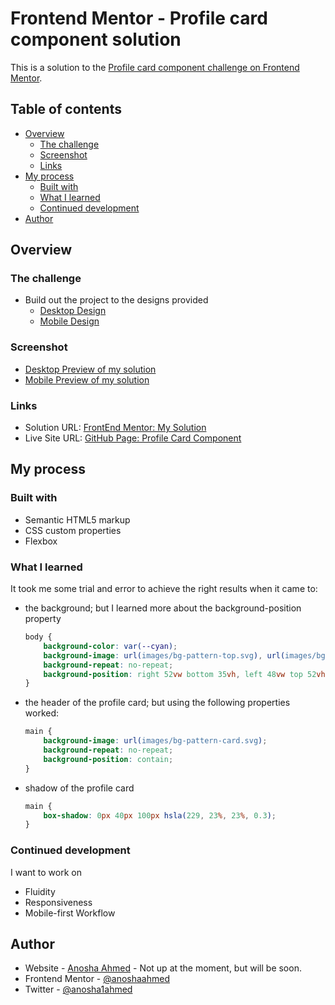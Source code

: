 # Frontend Mentor - Profile card component solution

This is a solution to the [Profile card component challenge on Frontend Mentor](https://www.frontendmentor.io/challenges/profile-card-component-cfArpWshJ).

## Table of contents

- [Overview](#overview)
  - [The challenge](#the-challenge)
  - [Screenshot](#screenshot)
  - [Links](#links)
- [My process](#my-process)
  - [Built with](#built-with)
  - [What I learned](#what-i-learned)
  - [Continued development](#continued-development)
- [Author](#author)


## Overview

### The challenge

- Build out the project to the designs provided
  - [Desktop Design](challenge/desktop-design.jpg)
  - [Mobile Design](challenge/mobile-design.jpg)

### Screenshot

- [Desktop Preview of my solution](solution-screenshots/desktop-preview.png)
- [Mobile Preview of my solution](solution-screenshots/mobile-preview.png)

### Links

- Solution URL: [FrontEnd Mentor: My Solution](#)
- Live Site URL: [GitHub Page: Profile Card Component](https://anoshaahmed.github.io/profile-card/)

## My process

### Built with

- Semantic HTML5 markup
- CSS custom properties
- Flexbox

### What I learned

It took me some trial and error to achieve the right results when it came to:

- the background; but I learned more about the background-position property
  ```css
  body {
      background-color: var(--cyan);
      background-image: url(images/bg-pattern-top.svg), url(images/bg-pattern-bottom.svg);
      background-repeat: no-repeat;
      background-position: right 52vw bottom 35vh, left 48vw top 52vh;
  }
  ```

- the header of the profile card; but using the following properties worked:
  ```css
  main {
      background-image: url(images/bg-pattern-card.svg);
      background-repeat: no-repeat;
      background-position: contain;
  }
  ```

- shadow of the profile card
  ```css
  main {
      box-shadow: 0px 40px 100px hsla(229, 23%, 23%, 0.3);
  }
  ```

### Continued development

I want to work on

- Fluidity
- Responsiveness
- Mobile-first Workflow

## Author

- Website - [Anosha Ahmed](https://www.anoshaahmed.com) - Not up at the moment, but will be soon.
- Frontend Mentor - [@anoshaahmed](https://www.frontendmentor.io/profile/anoshaahmed)
- Twitter - [@anosha1ahmed](https://www.twitter.com/anosha1ahmed)
